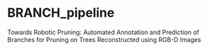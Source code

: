 # BRANCH_pipeline
Towards Robotic Pruning:  Automated Annotation and Prediction of Branches for Pruning on Trees Reconstructed using RGB-D Images
